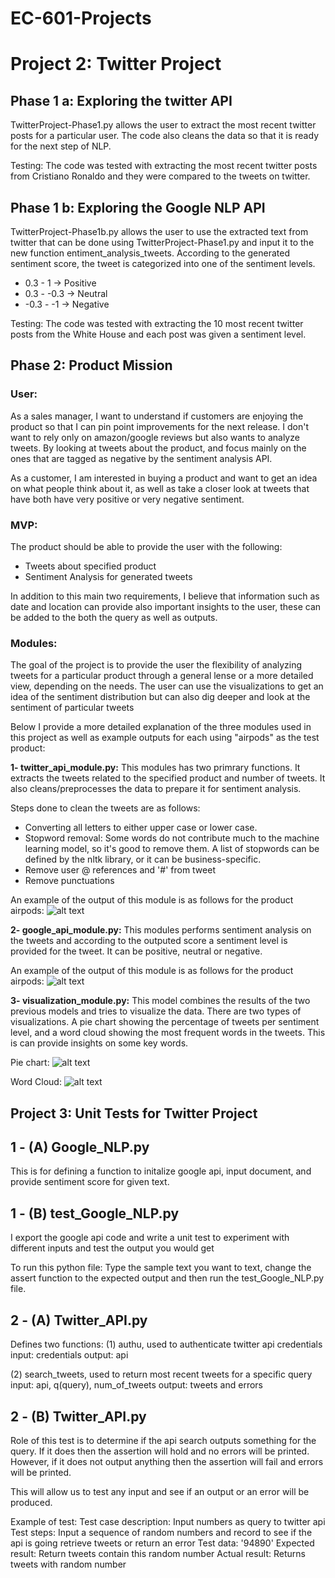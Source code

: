 # EC-601-Projects

# Project 2: Twitter Project


Phase 1 a: Exploring the twitter API
--------

TwitterProject-Phase1.py allows the user to extract the most recent twitter posts for a particular user. 
The code also cleans the data so that it is ready for the next step of NLP. 

Testing: The code was tested with extracting the most recent twitter posts from Cristiano Ronaldo and they were compared to the tweets on twitter.


Phase 1 b: Exploring the Google NLP API 
--------

TwitterProject-Phase1b.py allows the user to use the extracted text from twitter that can be done using TwitterProject-Phase1.py and input it to the new function entiment_analysis_tweets. According to the generated sentiment score, the tweet is categorized into one of the sentiment levels. 
 
 - 0.3 - 1 -> Positive 
 - 0.3 - -0.3 -> Neutral  
 - -0.3 - -1 -> Negative 
 
Testing: The code was tested with extracting the 10 most recent twitter posts from the White House and each post was given a sentiment level. 

Phase 2: Product Mission
--------

### User:
As a sales manager, I want to understand if customers are enjoying the product so that I can pin point improvements for the next release. I don't want to rely only on amazon/google reviews but also wants to analyze tweets. By looking at tweets about the product, and focus mainly on the ones that are tagged as negative by the sentiment analysis API. 

As a customer, I am interested in buying a product and want to get an idea on what people think about it, as well as take a closer look at tweets that have both have very positive or very negative sentiment. 

### MVP: 
The product should be able to provide the user with the following:  
 - Tweets about specified product
 - Sentiment Analysis for generated tweets 

In addition to this main two requirements, I believe that information such as date and location can provide also important insights to the user, these can be added to the both the query as well as outputs. 

### Modules: 

The goal of the project is to provide the user the flexibility of analyzing tweets for a particular product through a general lense or a more detailed view, depending on the needs. The user can use the visualizations to get an idea of the sentiment distribution but can also dig deeper and look at the sentiment of particular tweets

Below I provide a more detailed explanation of the three modules used in this project as well as example outputs for each using "airpods" as the test product:

**1- twitter_api_module.py:**
This modules has two primrary functions. It extracts the tweets related to the specified product and number of tweets. It also cleans/preprocesses the data to prepare it for sentiment analysis.

Steps done to clean the tweets are as follows: 
 - Converting all letters to either upper case or lower case.
 - Stopword removal: Some words do not contribute much to the machine learning model, so it's good to remove them. A list of stopwords can be defined by the nltk library, or it can be business-specific.
 - Remove user @ references and '#' from tweet
 - Remove punctuations
 
An example of the output of this module is as follows for the product airpods: 
![alt text](https://github.com/mkhalil1998/EC-601-Twitter_Project/blob/main/Images/module1.png)

**2- google_api_module.py:**
This modules performs sentiment analysis on the tweets and according to the outputed score a sentiment level is provided for the tweet. It can be positive, neutral or negative. 

An example of the output of this module is as follows for the product airpods: 
![alt text](https://github.com/mkhalil1998/EC-601-Twitter_Project/blob/main/Images/module2.png)


**3- visualization_module.py:**
This model combines the results of the two previous models and tries to visualize the data. There are two types of visualizations. A pie chart showing the percentage of tweets per sentiment level, and a word cloud showing the most frequent words in the tweets. This is can provide insights on some key words. 

Pie chart: 
![alt text](https://github.com/mkhalil1998/EC-601-Twitter_Project/blob/main/Images/pie_chart.png)


Word Cloud: 
![alt text](https://github.com/mkhalil1998/EC-601-Twitter_Project/blob/main/Images/word_cloud.png)


## Project 3: Unit Tests for Twitter Project

**1 - (A) Google_NLP.py**
-------------------------
 
This is for defining a function to initalize google api, input document, 
and provide sentiment score for given text.

**1 - (B) test_Google_NLP.py**
-------------------------

I export the google api code and write a 
unit test to experiment with different inputs and test the output you would get

To run this python file: 
Type the sample text you want to text, change the assert function to the expected output 
and then run the test_Google_NLP.py file. 

**2 - (A) Twitter_API.py**
-------------------------

Defines two functions:
(1) authu, used to authenticate twitter api credentials
input: credentials
output: api 

(2) search_tweets, used to return most recent tweets for a specific query 
input: api, q(query), num_of_tweets
output: tweets and errors 

**2 - (B) Twitter_API.py**
-------------------------
 
Role of this test is to determine if the api search outputs something for the 
query. If it does then the assertion will hold and no errors will be printed. However, 
if it does not output anything then the assertion will fail and errors will be printed. 

This will allow us to test any input and see if an output or an error will be produced.

Example of test:
Test case description: Input numbers as query to twitter api
Test steps: Input a sequence of random numbers and record to see if the api is going 
        retrieve tweets or return an error
Test data: '94890'
Expected result: Return tweets contain this random number
Actual result: Returns tweets with random number




